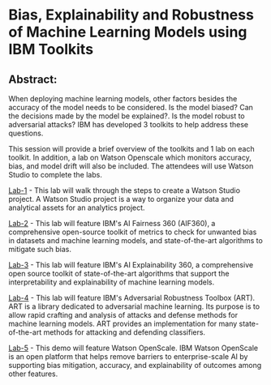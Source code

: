# Bias, Explainability and Robustness of Machine Learning Models using IBM Toolkits

## Abstract:
 
When deploying machine learning models, other factors besides the accuracy of the model needs to be considered. Is the model biased? Can the decisions made by the model be explained?. Is the model robust to adversarial attacks? IBM has developed 3 toolkits to help address these questions.

This session will provide a brief overview of the toolkits and 1 lab on each toolkit. In addition, a lab on Watson Openscale which monitors accuracy, bias, and model drift will also be included. The attendees will use Watson Studio to complete the labs.

[Lab-1](Lab-1) - This lab will walk through the steps to create a Watson Studio project. A Watson Studio project is a way to organize your data and analytical assets for an analytics project. 

[Lab-2](Lab-2) - This lab will feature IBM's AI Fairness 360 (AIF360), a comprehensive open-source toolkit of metrics to check for unwanted bias in datasets and machine learning models, and state-of-the-art algorithms to mitigate such bias.  

[Lab-3](Lab-3) - This lab will feature IBM's AI Explainability 360, a comprehensive open source toolkit of state-of-the-art algorithms that support the interpretability and explainability of machine learning models. 

[Lab-4](Lab-4) - This lab will feature IBM's Adversarial Robustness Toolbox (ART). ART is a library dedicated to adversarial machine learning. Its purpose is to allow rapid crafting and analysis of attacks and defense methods for machine learning models. ART provides an implementation for many state-of-the-art methods for attacking and defending classifiers.

[Lab-5](Lab-5) - This demo will feature Watson OpenScale. IBM Watson OpenScale is an open platform that helps remove barriers to enterprise-scale AI by supporting bias mitigation, accuracy, and explainability of outcomes among other features. 
